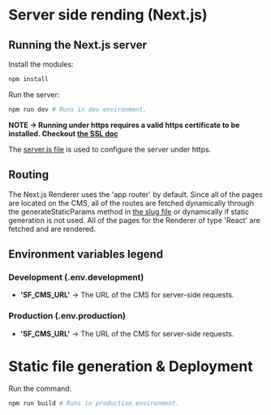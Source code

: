 Server side rending (Next.js)
======================================================

## Running the Next.js server
Install the modules:
``` bash
npm install
```

Run the server:
``` bash
npm run dev # Runs in dev environment.
```
**NOTE -> Running under https requires a valid https certificate to be installed. Checkout [the SSL doc](./SSL.md)**

The [server.js file](../server.js) is used to configure the server under https.

## Routing
The Next.js Renderer uses the 'app router' by default. Since all of the pages are located on the CMS, all of the routes are fetched dynamically through the generateStaticParams method in [the slug file](/src/app/[...slug]/page.tsx) or dynamically if static generation is not used. All of the pages for the Renderer of type 'React' are fetched and are rendered.

## Environment variables legend

### Development (.env.development)
* **'SF_CMS_URL'** -> The URL of the CMS for server-side requests.

### Production (.env.production)
* **'SF_CMS_URL'** -> The URL of the CMS for server-side requests.

# Static file generation & Deployment
Run the command:
``` bash
npm run build # Runs in production environment.
```


